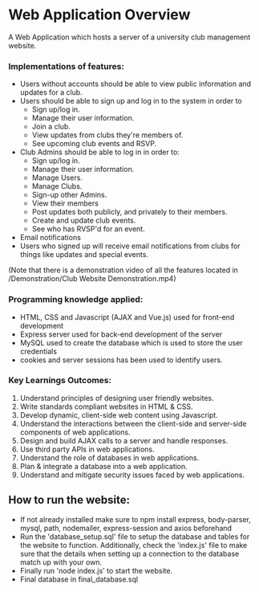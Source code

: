 # Web Application Overview

A Web Application which hosts a server of a university club management website.

### Implementations of features:

- Users without accounts should be able to view public information and updates for a club.
- Users should be able to sign up and log in to the system in order to
  - Sign up/log in.
  - Manage their user information.
  - Join a club.
  - View updates from clubs they're members of.
  - See upcoming club events and RSVP.
- Club Admins should be able to log in in order to:
  - Sign up/log in.
  - Manage their user information.
  - Manage Users.
  - Manage Clubs.
  - Sign-up other Admins.
  - View their members
  - Post updates both publicly, and privately to their members.
  - Create and update club events.
  - See who has RVSP'd for an event.
- Email notifications
 - Users who signed up will receive email notifications from clubs for things like updates and special events.

(Note that there is a demonstration video of all the features located in /Demonstration/Club Website Demonstration.mp4)


### Programming knowledge applied:

* HTML, CSS and Javascript (AJAX and Vue.js) used for front-end development
* Express server used for back-end development of the server
* MySQL used to create the database which is used to store the user credentials
* cookies and server sessions has been used to identify users.

### Key Learnings Outcomes: 

1. Understand principles of designing user friendly websites.    
2. Write standards compliant websites in HTML & CSS.  
3. Develop dynamic, client-side web content using Javascript.    
4. Understand the interactions between the client-side and server-side components of web applications.  
5. Design and build AJAX calls to a server and handle responses.  
6. Use third party APIs in web applications.  
7. Understand the role of databases in web applications.  
8. Plan & integrate a database into a web application.  
9. Understand and mitigate security issues faced by web applications.

## How to run the website:

 - If not already installed make sure to npm install express, body-parser, mysql, path, nodemailer, express-session and axios beforehand
 - Run the 'database_setup.sql' file to setup the database and tables for the website to function. Additionally, check the 'index.js' file to make sure that the details when setting up a connection to the database match up with your own.
 - Finally run 'node index.js' to start the website.
 - Final database in final_database.sql
